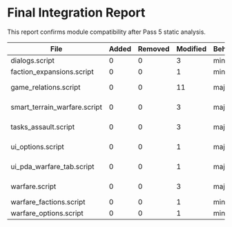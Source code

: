 # Final Integration Report

This report confirms module compatibility after Pass 5 static analysis.

| File | Added | Removed | Modified | Behavior | Verdict |
| ---- | ----- | ------- | -------- | -------- | ------- |
| dialogs.script | 0 | 0 | 3 | minor | compatible |
| faction_expansions.script | 0 | 0 | 1 | minor | compatible |
| game_relations.script | 0 | 0 | 11 | major | needs review |
| smart_terrain_warfare.script | 0 | 0 | 3 | major | needs review |
| tasks_assault.script | 0 | 0 | 3 | major | needs review |
| ui_options.script | 0 | 0 | 1 | major | needs review |
| ui_pda_warfare_tab.script | 0 | 0 | 1 | major | needs review |
| warfare.script | 0 | 0 | 3 | major | needs review |
| warfare_factions.script | 0 | 0 | 1 | minor | compatible |
| warfare_options.script | 0 | 0 | 1 | minor | compatible |
